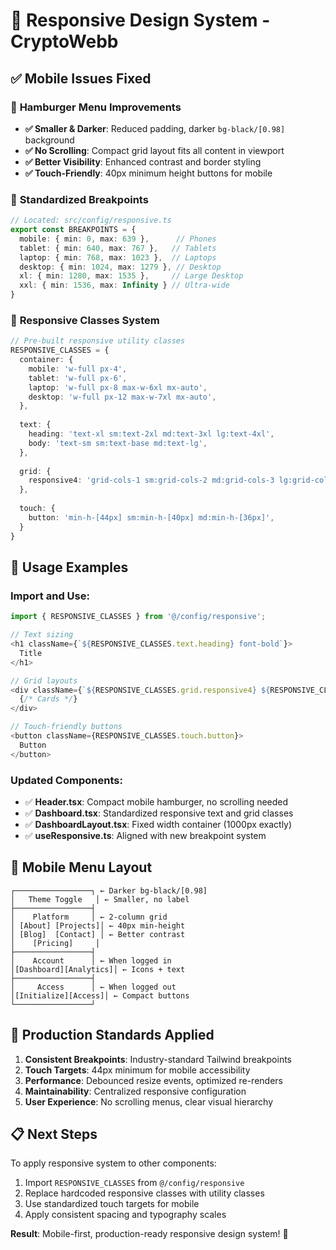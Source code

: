 # 📱 Responsive Design System - CryptoWebb

## ✅ Mobile Issues Fixed

### 🍔 **Hamburger Menu Improvements**
- **✅ Smaller & Darker**: Reduced padding, darker `bg-black/[0.98]` background  
- **✅ No Scrolling**: Compact grid layout fits all content in viewport
- **✅ Better Visibility**: Enhanced contrast and border styling
- **✅ Touch-Friendly**: 40px minimum height buttons for mobile

### 📏 **Standardized Breakpoints**
```typescript
// Located: src/config/responsive.ts
export const BREAKPOINTS = {
  mobile: { min: 0, max: 639 },      // Phones
  tablet: { min: 640, max: 767 },   // Tablets  
  laptop: { min: 768, max: 1023 },  // Laptops
  desktop: { min: 1024, max: 1279 }, // Desktop
  xl: { min: 1280, max: 1535 },     // Large Desktop
  xxl: { min: 1536, max: Infinity } // Ultra-wide
}
```

### 🎯 **Responsive Classes System**
```typescript
// Pre-built responsive utility classes
RESPONSIVE_CLASSES = {
  container: {
    mobile: 'w-full px-4',
    tablet: 'w-full px-6', 
    laptop: 'w-full px-8 max-w-6xl mx-auto',
    desktop: 'w-full px-12 max-w-7xl mx-auto',
  },
  
  text: {
    heading: 'text-xl sm:text-2xl md:text-3xl lg:text-4xl',
    body: 'text-sm sm:text-base md:text-lg',
  },
  
  grid: {
    responsive4: 'grid-cols-1 sm:grid-cols-2 md:grid-cols-3 lg:grid-cols-4',
  },
  
  touch: {
    button: 'min-h-[44px] sm:min-h-[40px] md:min-h-[36px]',
  }
}
```

## 🔧 **Usage Examples**

### Import and Use:
```typescript
import { RESPONSIVE_CLASSES } from '@/config/responsive';

// Text sizing
<h1 className={`${RESPONSIVE_CLASSES.text.heading} font-bold`}>
  Title
</h1>

// Grid layouts  
<div className={`${RESPONSIVE_CLASSES.grid.responsive4} ${RESPONSIVE_CLASSES.spacing.gap}`}>
  {/* Cards */}
</div>

// Touch-friendly buttons
<button className={RESPONSIVE_CLASSES.touch.button}>
  Button
</button>
```

### Updated Components:
- ✅ **Header.tsx**: Compact mobile hamburger, no scrolling needed
- ✅ **Dashboard.tsx**: Standardized responsive text and grid classes
- ✅ **DashboardLayout.tsx**: Fixed width container (1000px exactly)
- ✅ **useResponsive.ts**: Aligned with new breakpoint system

## 🎨 **Mobile Menu Layout**

```
┌─────────────────┐ ← Darker bg-black/[0.98]
│   Theme Toggle   │ ← Smaller, no label
├─────────────────┤
│    Platform     │ ← 2-column grid
│ [About] [Projects]│ ← 40px min-height
│ [Blog]  [Contact] │ ← Better contrast
│    [Pricing]     │
├─────────────────┤
│    Account      │ ← When logged in
│[Dashboard][Analytics]│ ← Icons + text
├─────────────────┤
│     Access      │ ← When logged out  
│[Initialize][Access]│ ← Compact buttons
└─────────────────┘
```

## 🚀 **Production Standards Applied**

1. **Consistent Breakpoints**: Industry-standard Tailwind breakpoints
2. **Touch Targets**: 44px minimum for mobile accessibility
3. **Performance**: Debounced resize events, optimized re-renders
4. **Maintainability**: Centralized responsive configuration
5. **User Experience**: No scrolling menus, clear visual hierarchy

## 📋 **Next Steps**

To apply responsive system to other components:
1. Import `RESPONSIVE_CLASSES` from `@/config/responsive`
2. Replace hardcoded responsive classes with utility classes
3. Use standardized touch targets for mobile
4. Apply consistent spacing and typography scales

**Result**: Mobile-first, production-ready responsive design system! 🎉